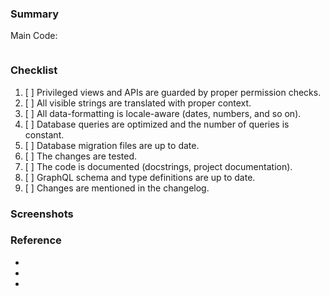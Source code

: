 ### Summary
<!-- Please mention all relevant issue numbers. -->
Main Code: []()
```

```

###  Checklist
<!-- Please keep this section. It will make maintainer's life easier. -->

1. [ ] Privileged views and APIs are guarded by proper permission checks.
1. [ ] All visible strings are translated with proper context.
1. [ ] All data-formatting is locale-aware (dates, numbers, and so on).
1. [ ] Database queries are optimized and the number of queries is constant.
1. [ ] Database migration files are up to date.
1. [ ] The changes are tested.
1. [ ] The code is documented (docstrings, project documentation).
1. [ ] GraphQL schema and type definitions are up to date.
1. [ ] Changes are mentioned in the changelog.

### Screenshots
<!-- If your changes affect the UI, providing "before" and "after" screenshots will
greatly reduce the amount of work needed to review your work. -->

### Reference
<!-- Put some necessary link for referrence of the PR  -->

- []()
- []()
- []()
